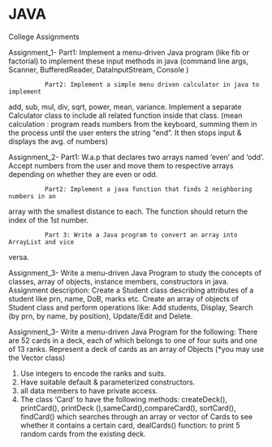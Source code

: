 # JAVA
College Assignments

Assignment_1- Part1: Implement a menu-driven Java program (like fib or factorial) to
implement these input methods in java (command line args, Scanner,
BufferedReader, DataInputStream, Console )
 
              Part2: Implement a simple menu driven calculator in java to implement
add, sub, mul, div, sqrt, power, mean, variance. Implement a separate
Calculator class to include all related function inside that class. (mean
calculation : program reads numbers from the keyboard, summing them in
the process until the user enters the string “end”. It then stops input &
displays the avg. of numbers)

Assignment_2- Part1: W.a.p that declares two arrays named ‘even’ and ‘odd’. Accept
numbers from the user and move them to respective arrays depending on
whether they are even or odd.
     
              Part2: Implement a java function that finds 2 neighboring numbers in an
array with the smallest distance to each. The function should return the
index of the 1st number.
 
              Part 3: Write a Java program to convert an array into ArrayList and vice
versa.

Assignment_3- Write a menu-driven Java Program to study the concepts of classes, array
of objects, instance members, constructors in java.
Assignment description: Create a Student class describing attributes of a
student like prn, name, DoB, marks etc. Create an array of objects of
Student class and perform operations like: Add students, Display, Search
(by prn, by name, by position), Update/Edit and Delete.

Assignment_3- Write a menu-driven Java Program for the following:
There are 52 cards in a deck, each of which belongs to one of four suits and one of 13 ranks. Represent a deck of cards as an array of
Objects (*you may use the Vector class)
1.  Use integers to encode the ranks and suits.
2.  Have suitable default & parameterized constructors.
3.  all data members to have private access.
4.  The class ‘Card’ to have the following methods:
createDeck(), printCard(), printDeck (),sameCard(),compareCard(), sortCard(), findCard() which searches through an array or vector of Cards to see whether it contains a certain card, dealCards() function: to print 5 random cards from the existing deck.
